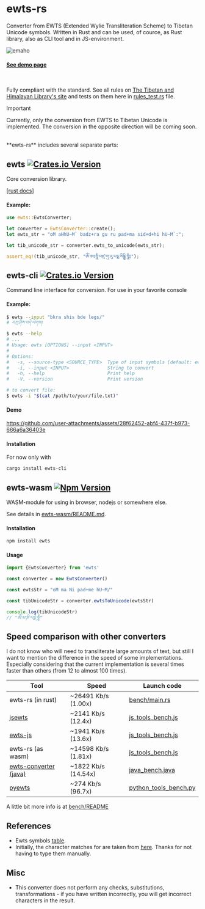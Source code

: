 # ewts-rs

Converter from EWTS (Extended Wylie Transliteration Scheme) to Tibetan Unicode symbols. 
Written in Rust and can be used, of cource, as Rust library, also as CLI tool and in JS-environment.


![emaho](https://github.com/user-attachments/assets/a1d52bcf-70ea-42b9-87d0-0dee860988d9)
#### [See demo page](https://emgyrz.github.io/ewts-rs/)
<br />



Fully compliant with the standard. See all rules on
[The Tibetan and Himalayan Library's site](https://www.thlib.org/reference/transliteration/#!essay=/thl/ewts/rules/) 
and tests on them here in [rules_test.rs](https://github.com/emgyrz/ewts-rs/blob/master/ewts/src/rules_test.rs) file.

> [!IMPORTANT]  
> Currently, only the conversion from EWTS to Tibetan Unicode is implemented. The conversion in the opposite direction will be coming soon.

<br />
**ewts-rs** includes several separate parts:

## ewts [![Crates.io Version](https://img.shields.io/crates/v/ewts)](https://crates.io/crates/ewts)
Core conversion library.

[\[rust docs\]](https://docs.rs/ewts/latest/ewts/)

#### Example:
```rust
use ewts::EwtsConverter;

let converter = EwtsConverter::create();
let ewts_str = "oM aHhU~M` badz+ra gu ru pad+ma sid+d+hi hU~M`:";

let tib_unicode_str = converter.ewts_to_unicode(ewts_str);

assert_eq!(tib_unicode_str, "ཨོཾ་ཨཿཧཱུྂ་བཛྲ་གུ་རུ་པདྨ་སིདྡྷི་ཧཱུྂ༔");
```

## ewts-cli [![Crates.io Version](https://img.shields.io/crates/v/ewts-cli)](https://crates.io/crates/ewts-cli)
Command line interface for conversion. For use in your favorite console 

#### Example:
```sh
$ ewts --input "bkra shis bde legs/"
# བཀྲ་ཤིས་བདེ་ལེགས།

$ ewts --help
# ...
# Usage: ewts [OPTIONS] --input <INPUT>
# 
# Options:
#   -s, --source-type <SOURCE_TYPE>  Type of input symbols [default: ewts] [possible values: ewts, unicode]
#   -i, --input <INPUT>              String to convert
#   -h, --help                       Print help
#   -V, --version                    Print version

# to convert file:
$ ewts -i "$(cat /path/to/your/file.txt)"
```


#### Demo
https://github.com/user-attachments/assets/28f62452-abf4-437f-b973-666a6a36403e


#### Installation
For now only with
```sh
cargo install ewts-cli
```


## ewts-wasm [![Npm Version](https://img.shields.io/npm/v/ewts)](https://www.npmjs.com/package/ewts)
WASM-module for using in browser, nodejs or somewhere else.

See details in [ewts-wasm/README.md](https://github.com/emgyrz/ewts-rs/tree/master/ewts-wasm).

#### Installation
```sh
npm install ewts
```

#### Usage
```javascript
import {EwtsConverter} from 'ewts'

const converter = new EwtsConverter()

const ewtsStr = "oM ma Ni pad+me hU~M/"

const tibUnicodeStr = converter.ewtsToUnicode(ewtsStr)

console.log(tibUnicodeStr)
// "ཨོཾ་མ་ཎི་པདྨེ་ཧཱུྃ།"

```


## Speed comparison with other converters

I do not know who will need to transliterate large amounts of text, 
but still I want to mention the difference in the speed of some implementations. 
Especially considering that the current implementation is several times faster than others 
(from 12 to almost 100 times).


| Tool                                                                 | Speed               | Launch code                                                                                        |
| -------------------------------------------------------------------- | ------------------- | -------------------------------------------------------------------------------------------------- |
| ewts-rs (in rust)                                                    | ~26491 Kb/s (1.00x) | [bench/main.rs](https://github.com/emgyrz/ewts-rs/blob/master/bench/src/main.rs)                   |
| [jsewts](https://github.com/buda-base/jsewts)                        | ~2141 Kb/s (12.4x)  | [js_tools_bench.js](https://github.com/emgyrz/ewts-rs/blob/master/bench/js_tools_bench.js)         |
| [ewts-js](https://github.com/rogerespel/ewts-js)                     | ~1941 Kb/s (13.6x)  | [js_tools_bench.js](https://github.com/emgyrz/ewts-rs/blob/master/bench/js_tools_bench.js)         |
| ewts-rs (as wasm)                                                    | ~14598 Kb/s (1.81x) | [js_tools_bench.js](https://github.com/emgyrz/ewts-rs/blob/master/bench/js_tools_bench.js)         |
| [ewts-converter (java)](https://github.com/buda-base/ewts-converter) | ~1822 Kb/s (14.54x) | [java_bench.java](https://github.com/emgyrz/ewts-rs/blob/master/bench/java_bench.java)             |
| [pyewts](https://github.com/OpenPecha/pyewts)                        | ~274 Kb/s (96.7x)   | [python_tools_bench.py](https://github.com/emgyrz/ewts-rs/blob/master/bench/python_tools_bench.py) |

A little bit more info is at [bench/README](https://github.com/emgyrz/ewts-rs/tree/master/bench)



## References
- Ewts symbols [table](https://www.thlib.org/reference/transliteration/#!essay=/thl/ewts/tables/).
- Initially, the character matches for  are taken 
  from [here](https://github.com/rogerespel/ewts-js/blob/main/src/EwtsConverter.mjs).
  Thanks for not having to type them manually.

## Misc
- This converter does not perform any checks, substitutions, transformations - if you have written incorrectly, 
you will get incorrect characters in the result.


